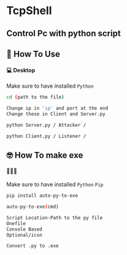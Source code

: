 # TcpShell
Control Pc with python script
---

<h2 id="how-to-use">🤔 How To Use</h2>

#### 💻 Desktop

Make sure to have installed `Python`                          

```sh
cd (path to the file)
```
```sh
Change ip in 'ip' and port at the end
Change these in Client and Server.py
```
```sh
python Server.py / Attacker / 
```
```sh
python Client.py / Listener / 
```
<h2 id="how-to-use">🤓 How To make exe</h2>

#### 🤖🤖🤖

Make sure to have installed `Python`
                            `Pip`

```sh
pip install auto-py-to-exe
```
```sh
auto-py-to-exe(cmd)
```
```sh
Script Location-Path to the py file
Onefile
Console Based
Optional/icon
```
```sh
Convert .py to .exe
```
